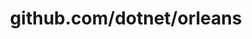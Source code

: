 ---
layout: post
title: github.com/dotnet/orleans
categories: link
tags: [انگلیسی, برنامه‌نویسی]
---